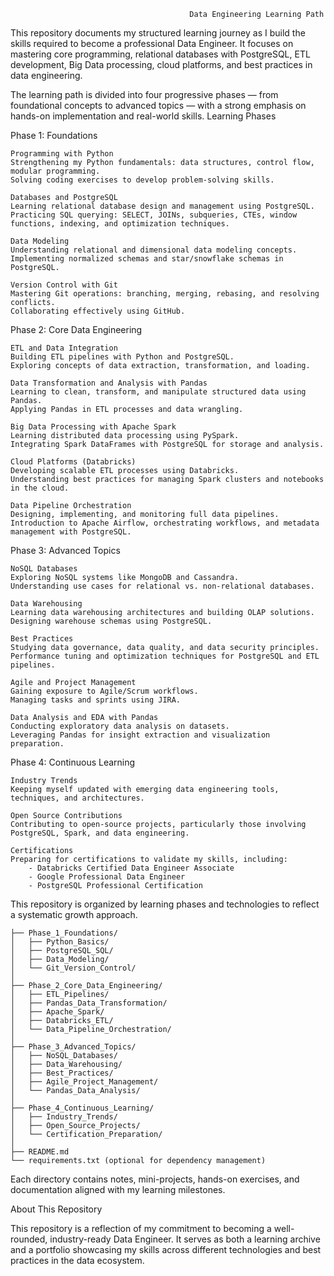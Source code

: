                                             Data Engineering Learning Path

This repository documents my structured learning journey as I build the skills required to become a professional Data Engineer. It focuses on mastering core programming, relational databases with PostgreSQL, ETL development, Big Data processing, cloud platforms, and best practices in data engineering.

The learning path is divided into four progressive phases — from foundational concepts to advanced topics — with a strong emphasis on hands-on implementation and real-world skills.
Learning Phases

Phase 1: Foundations

    Programming with Python  
    Strengthening my Python fundamentals: data structures, control flow, modular programming.
    Solving coding exercises to develop problem-solving skills.

    Databases and PostgreSQL  
    Learning relational database design and management using PostgreSQL.  
    Practicing SQL querying: SELECT, JOINs, subqueries, CTEs, window functions, indexing, and optimization techniques.

    Data Modeling  
    Understanding relational and dimensional data modeling concepts.  
    Implementing normalized schemas and star/snowflake schemas in PostgreSQL.

    Version Control with Git  
    Mastering Git operations: branching, merging, rebasing, and resolving conflicts.  
    Collaborating effectively using GitHub.

Phase 2: Core Data Engineering

    ETL and Data Integration  
    Building ETL pipelines with Python and PostgreSQL.  
    Exploring concepts of data extraction, transformation, and loading.

    Data Transformation and Analysis with Pandas  
    Learning to clean, transform, and manipulate structured data using Pandas.  
    Applying Pandas in ETL processes and data wrangling.

    Big Data Processing with Apache Spark  
    Learning distributed data processing using PySpark.  
    Integrating Spark DataFrames with PostgreSQL for storage and analysis.

    Cloud Platforms (Databricks)  
    Developing scalable ETL processes using Databricks.  
    Understanding best practices for managing Spark clusters and notebooks in the cloud.

    Data Pipeline Orchestration  
    Designing, implementing, and monitoring full data pipelines.  
    Introduction to Apache Airflow, orchestrating workflows, and metadata management with PostgreSQL.

Phase 3: Advanced Topics

    NoSQL Databases  
    Exploring NoSQL systems like MongoDB and Cassandra.  
    Understanding use cases for relational vs. non-relational databases.

    Data Warehousing  
    Learning data warehousing architectures and building OLAP solutions.  
    Designing warehouse schemas using PostgreSQL.

    Best Practices  
    Studying data governance, data quality, and data security principles.  
    Performance tuning and optimization techniques for PostgreSQL and ETL pipelines.

    Agile and Project Management  
    Gaining exposure to Agile/Scrum workflows.  
    Managing tasks and sprints using JIRA.

    Data Analysis and EDA with Pandas  
    Conducting exploratory data analysis on datasets.  
    Leveraging Pandas for insight extraction and visualization preparation.

Phase 4: Continuous Learning

    Industry Trends  
    Keeping myself updated with emerging data engineering tools, techniques, and architectures.

    Open Source Contributions  
    Contributing to open-source projects, particularly those involving PostgreSQL, Spark, and data engineering.

    Certifications  
    Preparing for certifications to validate my skills, including:  
        - Databricks Certified Data Engineer Associate  
        - Google Professional Data Engineer  
        - PostgreSQL Professional Certification

This repository is organized by learning phases and technologies to reflect a systematic growth approach.

```
├── Phase_1_Foundations/
│   ├── Python_Basics/
│   ├── PostgreSQL_SQL/
│   ├── Data_Modeling/
│   └── Git_Version_Control/
│
├── Phase_2_Core_Data_Engineering/
│   ├── ETL_Pipelines/
│   ├── Pandas_Data_Transformation/
│   ├── Apache_Spark/
│   ├── Databricks_ETL/
│   └── Data_Pipeline_Orchestration/
│
├── Phase_3_Advanced_Topics/
│   ├── NoSQL_Databases/
│   ├── Data_Warehousing/
│   ├── Best_Practices/
│   ├── Agile_Project_Management/
│   └── Pandas_Data_Analysis/
│
├── Phase_4_Continuous_Learning/
│   ├── Industry_Trends/
│   ├── Open_Source_Projects/
│   └── Certification_Preparation/
│
├── README.md
└── requirements.txt (optional for dependency management)
```

Each directory contains notes, mini-projects, hands-on exercises, and documentation aligned with my learning milestones.

About This Repository

This repository is a reflection of my commitment to becoming a well-rounded, industry-ready Data Engineer. It serves as both a learning archive and a portfolio showcasing my skills across different technologies and best practices in the data ecosystem.
